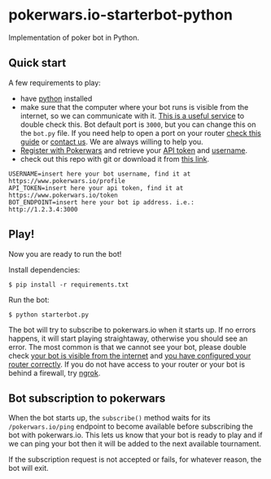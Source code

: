 # pokerwars.io-starterbot-python
Implementation of poker bot in Python.


## Quick start
A few requirements to play:
- have [python](https://www.python.org/) installed
- make sure that the computer where your bot runs is visible from the internet, so we can communicate with it. [This is a useful service](http://canyouseeme.org/) to double check this. Bot default port is `3000`, but you can change this on the `bot.py` file. If you need help to open a port on your router [check this guide](https://www.noip.com/support/knowledgebase/general-port-forwarding-guide/) or [contact us](mailto:contact@pokerwars.io). We are always willing to help you.
- [Register with Pokerwars](https://www.pokerwars.io/) and retrieve your [API token](https://www.pokerwars.io/token) and [username](https://www.pokerwars.io/profile).
- check out this repo with git or download it from [this link](https://github.com/pokerwars/pokerwars.io-starterbot-python/archive/master.zip).

```
USERNAME=insert here your bot username, find it at https://www.pokerwars.io/profile
API_TOKEN=insert here your api token, find it at https://www.pokerwars.io/token
BOT_ENDPOINT=insert here your bot ip address. i.e.: http://1.2.3.4:3000
```

## Play!
Now you are ready to run the bot!

Install dependencies:
```
$ pip install -r requirements.txt
```

Run the bot:
```
$ python starterbot.py
```

The bot will try to subscribe to pokerwars.io when it starts up. If no errors happens, it will start playing straightaway, otherwise you should see an error. The most common is that we cannot see your bot, please double check [your bot is visible from the internet](http://canyouseeme.org/) and [you have configured your router correctly](https://www.noip.com/support/knowledgebase/general-port-forwarding-guide/). If you do not have access to your router or your bot is behind a firewall, try [ngrok](https://ngrok.com/).
## Bot subscription to pokerwars
When the bot starts up, the ```subscribe()``` method waits for its ```/pokerwars.io/ping``` endpoint to become available before subscribing the bot with pokerwars.io. This lets us know that your bot is ready to play and if we can ping your bot then it will be added to the next available tournament.

If the subscription request is not accepted or fails, for whatever reason, the bot will exit.
